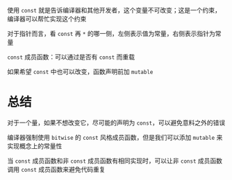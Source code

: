 使用 `const` 就是告诉编译器和其他开发者，这个变量不可改变；这是一个约束，编译器可以帮忙实现这个约束

对于指针而言，看 `const` 再 `*` 的哪一侧，左侧表示值为常量，右侧表示指针为常量

`const` 成员函数：可以通过是否有 `const` 而重载

如果希望 `const` 中也可以改变，函数声明前加 `mutable`

# 总结

对于一个量，如果不想改变它，尽可能的声明为 `const`，可以避免意料之外的错误

编译器强制使用 `bitwise` 的 `const` 风格成员函数，但是我们可以添加 `mutable` 来实现概念上的常量性

当 `const` 成员函数和非 `const` 成员函数有相同实现时，可以让非 `const` 成员函数调用 `const` 成员函数来避免代码重复